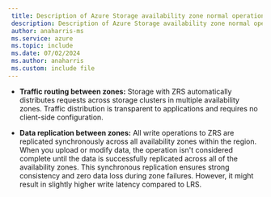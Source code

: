 ```yaml
---
 title: Description of Azure Storage availability zone normal operations experience
 description: Description of Azure Storage availability zone normal operations experience
 author: anaharris-ms
 ms.service: azure
 ms.topic: include
 ms.date: 07/02/2024
 ms.author: anaharris
 ms.custom: include file
---
```


- **Traffic routing between zones:** Storage with ZRS automatically distributes requests across storage clusters in multiple availability zones. Traffic distribution is transparent to applications and requires no client-side configuration.

- **Data replication between zones:** All write operations to ZRS are replicated synchronously across all availability zones within the region. When you upload or modify data, the operation isn't considered complete until the data is successfully replicated across all of the availability zones. This synchronous replication ensures strong consistency and zero data loss during zone failures. However, it might result in slightly higher write latency compared to LRS.
